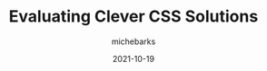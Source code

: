 ---
author: michebarks
date: 2021-10-19
publisher: cssinreallife
tags:
  - css
  - meta
target_url: https://css-irl.info/evaluating-clever-css-solutions/
title: Evaluating Clever CSS Solutions
---